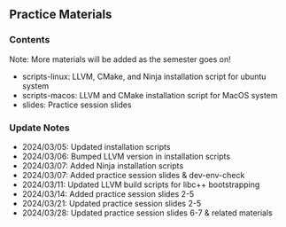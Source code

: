 ## Practice Materials

### Contents
Note: More materials will be added as the semester goes on!
* scripts-linux: LLVM, CMake, and Ninja installation script for ubuntu system
* scripts-macos: LLVM and CMake installation script for MacOS system
* slides: Practice session slides

### Update Notes
* 2024/03/05: Updated installation scripts
* 2024/03/06: Bumped LLVM version in installation scripts
* 2024/03/07: Added Ninja installation scripts
* 2024/03/07: Added practice session slides & dev-env-check
* 2024/03/11: Updated LLVM build scripts for libc++ bootstrapping
* 2024/03/14: Added practice session slides 2-5
* 2024/03/21: Updated practice session slides 2-5
* 2024/03/28: Updated practice session slides 6-7 & related materials
